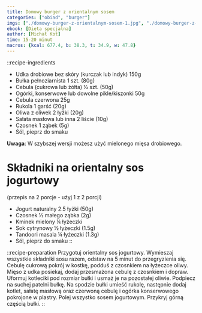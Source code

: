 ```yaml
---
title: Domowy burger z orientalnym sosem
categories: ["obiad", "burger"]
imgs: ["./domowy-burger-z-orientalnym-sosem-1.jpg", "./domowy-burger-z-orientalnym-sosem-2.jpg"]
ebook: [Dieta specjalna]
author: [Michał Kot]
time: 15-20 minut
macros: {kcal: 677.4, b: 38.3, t: 34.9, w: 47.8}
---
```


::recipe-ingredients
- Udka drobiowe bez skóry (kurczak lub indyk) 150g
- Bułka pełnoziarnista 1 szt. (80g)
- Cebula (cukrowa lub żółta) ½ szt. (50g)
- Ogórki, konserwowe lub dowolne pikle/kiszonki 50g
- Cebula czerwona 25g
- Rukola 1 garść (20g)
- Oliwa z oliwek 2 łyżki (20g)
- Sałata masłowa lub inna 2 liście (10g)
- Czosnek 1 ząbek (5g)
- Sól, pieprz do smaku

**Uwaga**: W szybszej wersji możesz użyć mielonego mięsa drobiowego.

# Składniki na orientalny sos jogurtowy
(przepis na 2 porcje - użyj 1 z 2 porcji)
- Jogurt naturalny 2.5 łyżki (50g)
- Czosnek ½ małego ząbka (2g)
- Kminek mielony ¼ łyżeczki
- Sok cytrynowy ½ łyżeczki (1.5g)
- Tandoori masala ¼ łyżeczki (1.3g)
- Sól, pieprz do smaku
::

::recipe-preparation
Przygotuj orientalny sos jogurtowy. Wymieszaj wszystkie składniki sosu razem, odstaw na 5 minut do przegryzienia się. Cebulę cukrową pokrój w kostkę, podduś z czosnkiem na łyżeczce oliwy. Mięso z udka posiekaj, dodaj przesmażona cebulę z czosnkiem i dopraw. Uformuj kotleciki pod rozmiar bułki i usmaż je na pozostałej oliwie. Podpiecz na suchej patelni bułkę. Na spodzie bułki umieść rukolę, następnie dodaj kotlet, sałatę masłową oraz czerwoną cebulę i ogórka konserwowego pokrojone w plastry. Polej wszystko sosem jogurtowym. Przykryj górną częścią bułki.
::